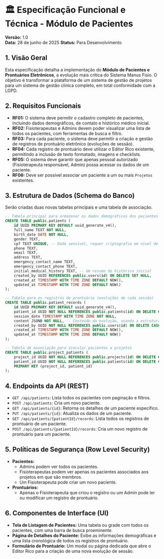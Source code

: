 # 🏛️ Especificação Funcional e Técnica - Módulo de Pacientes

**Versão:** 1.0  
**Data:** 28 de junho de 2025
**Status:** Para Desenvolvimento

## 1. Visão Geral

Esta especificação detalha a implementação do **Módulo de Pacientes e Prontuários Eletrônicos**, a evolução mais crítica do Sistema Manus Fisio. O objetivo é transformar a plataforma de um sistema de gestão de projetos para um sistema de gestão clínica completo, em total conformidade com a LGPD.

## 2. Requisitos Funcionais

- **RF01:** O sistema deve permitir o cadastro completo de pacientes, incluindo dados demográficos, de contato e histórico médico inicial.
- **RF02:** Fisioterapeutas e Admins devem poder visualizar uma lista de todos os pacientes, com ferramentas de busca e filtro.
- **RF03:** Para cada paciente, o sistema deve permitir a criação e gestão de registros de prontuário eletrônico (evoluções de sessão).
- **RF04:** Cada registro de prontuário deve utilizar o Editor Rico existente, permitindo a inclusão de texto formatado, imagens e checklists.
- **RF05:** O sistema deve garantir que apenas pessoal autorizado (Fisioterapeuta responsável, Admin) possa acessar os dados de um paciente.
- **RF06:** Deve ser possível associar um paciente a um ou mais `Projetos` existentes.

## 3. Estrutura de Dados (Schema do Banco)

Serão criadas duas novas tabelas principais e uma tabela de associação.

```sql
-- Tabela principal para armazenar os dados demográficos dos pacientes
CREATE TABLE public.patients (
    id UUID PRIMARY KEY DEFAULT uuid_generate_v4(),
    full_name TEXT NOT NULL,
    birth_date DATE NOT NULL,
    gender TEXT,
    cpf TEXT UNIQUE, -- Dado sensível, requer criptografia em nível de aplicação
    phone TEXT,
    email TEXT,
    address TEXT,
    emergency_contact_name TEXT,
    emergency_contact_phone TEXT,
    initial_medical_history TEXT, -- Um resumo do histórico inicial
    created_by UUID REFERENCES public.users(id) ON DELETE SET NULL,
    created_at TIMESTAMP WITH TIME ZONE DEFAULT NOW(),
    updated_at TIMESTAMP WITH TIME ZONE DEFAULT NOW()
);

-- Tabela para os registros de prontuário (evoluções de cada sessão)
CREATE TABLE public.patient_records (
    id UUID PRIMARY KEY DEFAULT uuid_generate_v4(),
    patient_id UUID NOT NULL REFERENCES public.patients(id) ON DELETE CASCADE,
    session_date TIMESTAMP WITH TIME ZONE NOT NULL,
    content JSONB NOT NULL, -- Conteúdo da evolução, usando a estrutura do Editor Rico
    created_by UUID NOT NULL REFERENCES public.users(id) ON DELETE CASCADE, -- Fisioterapeuta que realizou a sessão
    created_at TIMESTAMP WITH TIME ZONE DEFAULT NOW(),
    updated_at TIMESTAMP WITH TIME ZONE DEFAULT NOW()
);

-- Tabela de associação para vincular pacientes a projetos
CREATE TABLE public.project_patients (
    project_id UUID NOT NULL REFERENCES public.projects(id) ON DELETE CASCADE,
    patient_id UUID NOT NULL REFERENCES public.patients(id) ON DELETE CASCADE,
    PRIMARY KEY (project_id, patient_id)
);
```

## 4. Endpoints da API (REST)

- `GET /api/patients`: Lista todos os pacientes com paginação e filtros.
- `POST /api/patients`: Cria um novo paciente.
- `GET /api/patients/{id}`: Retorna os detalhes de um paciente específico.
- `PUT /api/patients/{id}`: Atualiza os dados de um paciente.
- `GET /api/patients/{patientId}/records`: Lista todos os registros de prontuário de um paciente.
- `POST /api/patients/{patientId}/records`: Cria um novo registro de prontuário para um paciente.

## 5. Políticas de Segurança (Row Level Security)

- **Pacientes:**
    - Admins podem ver todos os pacientes.
    - Fisioterapeutas podem ver apenas os pacientes associados aos projetos em que são membros.
    - Um Fisioterapeuta pode criar um novo paciente.
- **Prontuários:**
    - Apenas o Fisioterapeuta que criou o registro ou um Admin pode ler ou modificar um registro de prontuário.

## 6. Componentes de Interface (UI)

- **Tela de Listagem de Pacientes:** Uma tabela ou grade com todos os pacientes, com uma barra de busca proeminente.
- **Página de Detalhes do Paciente:** Exibe as informações demográficas e uma lista cronológica de todos os registros de prontuário.
- **Formulário de Prontuário:** Um modal ou página dedicada que abre o Editor Rico para a criação de uma nova evolução de sessão.
